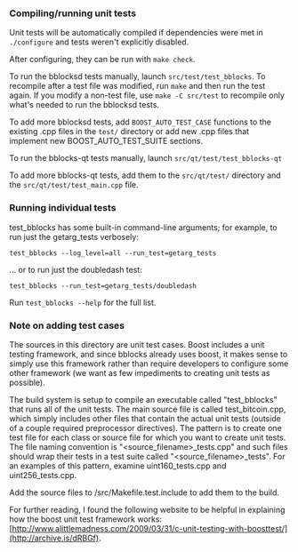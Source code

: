 ### Compiling/running unit tests

Unit tests will be automatically compiled if dependencies were met in `./configure`
and tests weren't explicitly disabled.

After configuring, they can be run with `make check`.

To run the bblocksd tests manually, launch `src/test/test_bblocks`. To recompile
after a test file was modified, run `make` and then run the test again. If you
modify a non-test file, use `make -C src/test` to recompile only what's needed
to run the bblocksd tests.

To add more bblocksd tests, add `BOOST_AUTO_TEST_CASE` functions to the existing
.cpp files in the `test/` directory or add new .cpp files that
implement new BOOST_AUTO_TEST_SUITE sections.

To run the bblocks-qt tests manually, launch `src/qt/test/test_bblocks-qt`

To add more bblocks-qt tests, add them to the `src/qt/test/` directory and
the `src/qt/test/test_main.cpp` file.

### Running individual tests

test_bblocks has some built-in command-line arguments; for
example, to run just the getarg_tests verbosely:

    test_bblocks --log_level=all --run_test=getarg_tests

... or to run just the doubledash test:

    test_bblocks --run_test=getarg_tests/doubledash

Run `test_bblocks --help` for the full list.

### Note on adding test cases

The sources in this directory are unit test cases.  Boost includes a
unit testing framework, and since bblocks already uses boost, it makes
sense to simply use this framework rather than require developers to
configure some other framework (we want as few impediments to creating
unit tests as possible).

The build system is setup to compile an executable called "test_bblocks"
that runs all of the unit tests.  The main source file is called
test_bitcoin.cpp, which simply includes other files that contain the
actual unit tests (outside of a couple required preprocessor
directives).  The pattern is to create one test file for each class or
source file for which you want to create unit tests.  The file naming
convention is "<source_filename>_tests.cpp" and such files should wrap
their tests in a test suite called "<source_filename>_tests".  For an
examples of this pattern, examine uint160_tests.cpp and
uint256_tests.cpp.

Add the source files to /src/Makefile.test.include to add them to the build.

For further reading, I found the following website to be helpful in
explaining how the boost unit test framework works:
[http://www.alittlemadness.com/2009/03/31/c-unit-testing-with-boosttest/](http://archive.is/dRBGf).
